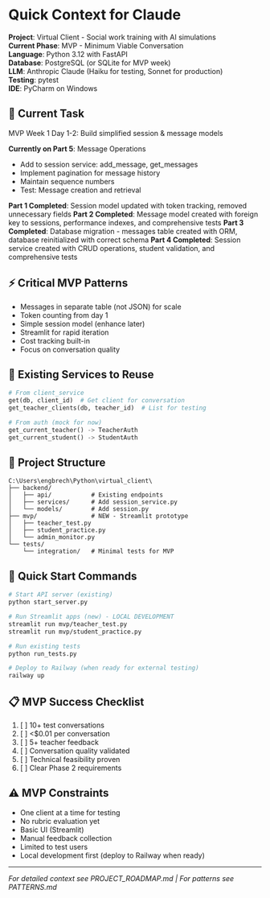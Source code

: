 # Quick Context for Claude

**Project**: Virtual Client - Social work training with AI simulations  
**Current Phase**: MVP - Minimum Viable Conversation  
**Language**: Python 3.12 with FastAPI  
**Database**: PostgreSQL (or SQLite for MVP week)  
**LLM**: Anthropic Claude (Haiku for testing, Sonnet for production)  
**Testing**: pytest  
**IDE**: PyCharm on Windows  

## 🎯 Current Task
MVP Week 1 Day 1-2: Build simplified session & message models

**Currently on Part 5**: Message Operations
- Add to session service: add_message, get_messages
- Implement pagination for message history
- Maintain sequence numbers
- Test: Message creation and retrieval

**Part 1 Completed**: Session model updated with token tracking, removed unnecessary fields
**Part 2 Completed**: Message model created with foreign key to sessions, performance indexes, and comprehensive tests
**Part 3 Completed**: Database migration - messages table created with ORM, database reinitialized with correct schema
**Part 4 Completed**: Session service created with CRUD operations, student validation, and comprehensive tests

## ⚡ Critical MVP Patterns
- Messages in separate table (not JSON) for scale
- Token counting from day 1
- Simple session model (enhance later)
- Streamlit for rapid iteration
- Cost tracking built-in
- Focus on conversation quality

## 🔑 Existing Services to Reuse
```python
# From client_service
get(db, client_id)  # Get client for conversation
get_teacher_clients(db, teacher_id)  # List for testing

# From auth (mock for now)
get_current_teacher() -> TeacherAuth
get_current_student() -> StudentAuth
```

## 📁 Project Structure
```
C:\Users\engbrech\Python\virtual_client\
├── backend/
│   ├── api/           # Existing endpoints
│   ├── services/      # Add session_service.py
│   └── models/        # Add session.py
├── mvp/               # NEW - Streamlit prototype
│   ├── teacher_test.py
│   ├── student_practice.py
│   └── admin_monitor.py
└── tests/
    └── integration/   # Minimal tests for MVP
```

## 🚀 Quick Start Commands
```bash
# Start API server (existing)
python start_server.py

# Run Streamlit apps (new) - LOCAL DEVELOPMENT
streamlit run mvp/teacher_test.py
streamlit run mvp/student_practice.py

# Run existing tests
python run_tests.py

# Deploy to Railway (when ready for external testing)
railway up
```

## 📋 MVP Success Checklist
1. [ ] 10+ test conversations
2. [ ] <$0.01 per conversation
3. [ ] 5+ teacher feedback
4. [ ] Conversation quality validated
5. [ ] Technical feasibility proven
6. [ ] Clear Phase 2 requirements

## ⚠️ MVP Constraints
- One client at a time for testing
- No rubric evaluation yet
- Basic UI (Streamlit)
- Manual feedback collection
- Limited to test users
- Local development first (deploy to Railway when ready)

---
*For detailed context see PROJECT_ROADMAP.md | For patterns see PATTERNS.md*